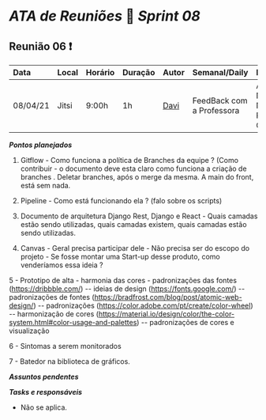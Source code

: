 # *ATA de Reuniões* 📝 *Sprint 08* 

## Reunião 06 ❗

| Data  | Local | Horário | Duração  | Autor | Semanal/Daily | Participantes |
| :- | :- | :- | :- | :- | :- | :- |
| 08/04/21 | Jitsi | 9:00h | 1h | [Davi](https://github.com/DaviMatheus)| FeedBack com a Professora | Abraao, Davi, Nilvan, Natanel e Professora Carla   |

***Pontos planejados***  

1. Gitflow - Como funciona a política de Branches da equipe ? (Como contribuir - o documento deve esta claro como funciona a criação de branches . Deletar branches,
após o merge da mesma. A main do front, está sem nada. 

2. Pipeline - Como está funcionando ela ? (falo sobre os scripts)

3. Documento de arquitetura Django Rest, Django e React - Quais camadas estão sendo utilizadas, quais camadas existem, quais camadas estão sendo utilizadas.

4. Canvas - Geral precisa participar dele - Não precisa ser do escopo do projeto - Se fosse montar uma Start-up desse produto, como venderíamos essa ideia ?

5 - Prototipo de alta - harmonia das cores - padronizações das fontes 
(https://dribbble.com/) -- ideias de design
(https://fonts.google.com/) -- padronizações de fontes
(https://bradfrost.com/blog/post/atomic-web-design/) -- padronizações
(https://color.adobe.com/pt/create/color-wheel) -- harmonização de cores
(https://material.io/design/color/the-color-system.html#color-usage-and-palettes) -- padronizações de cores e visualização

6 - Sintomas a serem monitorados

7 - Batedor na biblioteca de gráficos.

***Assuntos pendentes***

***Tasks e responsáveis***
- Não se aplica.